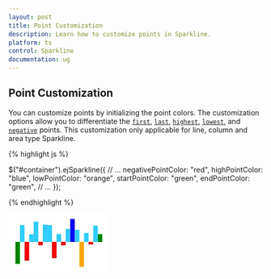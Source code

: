 ```yaml
---
layout: post
title: Point Customization
description: Learn how to customize points in Sparkline.
platform: ts
control: Sparkline
documentation: ug
---
```


## Point Customization

You can customize points by initializing the point colors. The customization options allow you to differentiate the [`first`](../api/ejsparkline#members:startpointcolor), [`last`](../api/ejsparkline#members:endpointcolor), [`highest`](../api/ejsparkline#members:highpointcolor), [`lowest`](../api/ejsparkline#members:lowpointcolor), and [`negative`](../api/ejsparkline#members:negativepointcolor) points. This customization only applicable for line, column and area type Sparkline.

{% highlight js %}

$("#container").ejSparkline({
            // ...
            negativePointColor: "red",
            highPointColor: "blue",
            lowPointColor: "orange",
            startPointColor: "green",
            endPointColor: "green",
            // ...
        });

{% endhighlight %}

![](/js/Sparkline/Point-Customization_images/Point-Customization_img1.png)